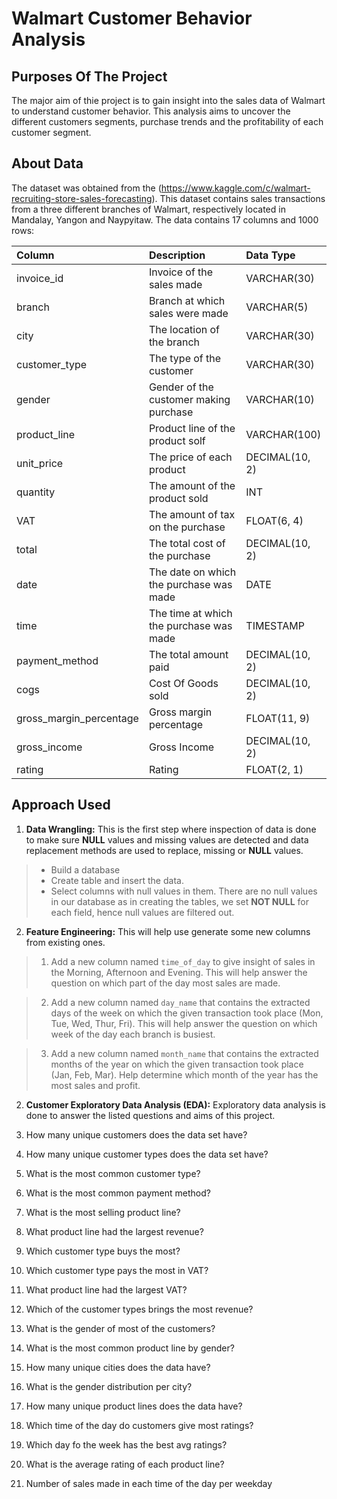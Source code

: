 # Walmart Customer Behavior Analysis

## Purposes Of The Project

The major aim of thie project is to gain insight into the sales data of Walmart to understand customer behavior. This analysis aims to uncover the different customers segments, purchase trends and the profitability of each customer segment.
 

## About Data

The dataset was obtained from the (https://www.kaggle.com/c/walmart-recruiting-store-sales-forecasting).
This dataset contains sales transactions from a three different branches of Walmart, respectively located in Mandalay, Yangon and Naypyitaw. The data contains 17 columns and 1000 rows:

| Column                  | Description                             | Data Type      |
| :---------------------- | :-------------------------------------- | :------------- |
| invoice_id              | Invoice of the sales made               | VARCHAR(30)    |
| branch                  | Branch at which sales were made         | VARCHAR(5)     |
| city                    | The location of the branch              | VARCHAR(30)    |
| customer_type           | The type of the customer                | VARCHAR(30)    |
| gender                  | Gender of the customer making purchase  | VARCHAR(10)    |
| product_line            | Product line of the product solf        | VARCHAR(100)   |
| unit_price              | The price of each product               | DECIMAL(10, 2) |
| quantity                | The amount of the product sold          | INT            |
| VAT                 | The amount of tax on the purchase       | FLOAT(6, 4)    |
| total                   | The total cost of the purchase          | DECIMAL(10, 2) |
| date                    | The date on which the purchase was made | DATE           |
| time                    | The time at which the purchase was made | TIMESTAMP      |
| payment_method                 | The total amount paid                   | DECIMAL(10, 2) |
| cogs                    | Cost Of Goods sold                      | DECIMAL(10, 2) |
| gross_margin_percentage | Gross margin percentage                 | FLOAT(11, 9)   |
| gross_income            | Gross Income                            | DECIMAL(10, 2) |
| rating                  | Rating                                  | FLOAT(2, 1)    |



## Approach Used

1. **Data Wrangling:** This is the first step where inspection of data is done to make sure **NULL** values and missing values are detected and data replacement methods are used to replace, missing or **NULL** values.

> * Build a database
> * Create table and insert the data.
> * Select columns with null values in them. There are no null values in our database as in creating the tables, we set **NOT NULL** for each field, hence null values are filtered out.

2. **Feature Engineering:** This will help use generate some new columns from existing ones.

> 1. Add a new column named `time_of_day` to give insight of sales in the Morning, Afternoon and Evening. This will help answer the question on which part of the day most sales are made.

> 2. Add a new column named `day_name` that contains the extracted days of the week on which the given transaction took place (Mon, Tue, Wed, Thur, Fri). This will help answer the question on which week of the day each branch is busiest.

> 3. Add a new column named `month_name` that contains the extracted months of the year on which the given transaction took place (Jan, Feb, Mar). Help determine which month of the year has the most sales and profit.

2. **Customer Exploratory Data Analysis (EDA):** Exploratory data analysis is done to answer the listed questions and aims of this project.

1. How many unique customers does the data set have?
2. How many unique customer types does the data set have?
3. What is the most common customer type?
4. What is the most common payment method?
5. What is the most selling product line?
6. What product line had the largest revenue?
7. Which customer type buys the most?
8. Which customer type pays the most in VAT?
9. What product line had the largest VAT?
10. Which of the customer types brings the most revenue?
11. What is the gender of most of the customers?
12. What is the most common product line by gender?
13. How many unique cities does the data have?
14. What is the gender distribution per city?
15. How many unique product lines does the data have?
16. Which time of the day do customers give most ratings?
17. Which day fo the week has the best avg ratings?
18. What is the average rating of each product line?
19. Number of sales made in each time of the day per weekday
   


